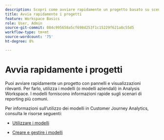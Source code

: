 ```yaml
---
description: Scopri come avviare rapidamente un progetto basato su scenari di reporting comuni utilizzando i modelli in Analysis Workspace.
title: Avvia rapidamente i progetti
feature: Workspace Basics
role: User, Admin
source-git-commit: 084c995658a5cf698d253f1c15229f621a8c55d5
workflow-type: tm+mt
source-wordcount: '75'
ht-degree: 8%

---
```


# Avvia rapidamente i progetti

Puoi avviare rapidamente un progetto con pannelli e visualizzazioni rilevanti. Per farlo, utilizza i modelli (o modelli aziendali) in Analysis Workspace. I modelli forniscono informazioni rapide sugli scenari di reporting più comuni.

Per informazioni sull’utilizzo dei modelli in Customer Journey Analytics, consulta le risorse seguenti:

* [Utilizzare i modelli](/help/analysis-workspace/templates/use-templates.md)

* [Creare e gestire i modelli](/help/analysis-workspace/templates/create-templates.md)

